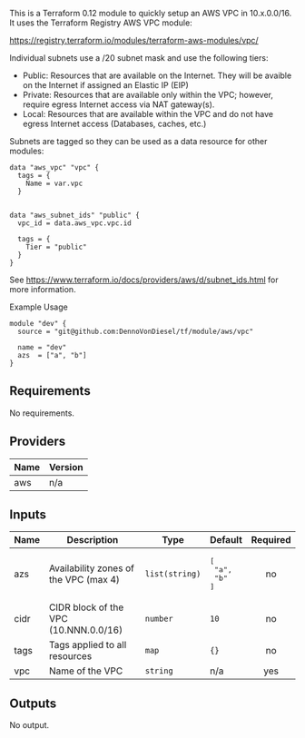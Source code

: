 This is a Terraform 0.12 module to quickly setup an AWS VPC in 10.x.0.0/16. It uses the Terraform Registry AWS VPC module: 

https://registry.terraform.io/modules/terraform-aws-modules/vpc/

Individual subnets use a /20 subnet mask and use the following tiers:

- Public: Resources that are available on the Internet. They will be avaible on the Internet if assigned an Elastic IP (EIP)
- Private: Resources that are available only within the VPC; however, require egress Internet access via NAT gateway(s).
- Local: Resources that are available within the VPC and do not have egress Internet access (Databases, caches, etc.)

Subnets are tagged so they can be used as a data resource for other modules:

```
data "aws_vpc" "vpc" {
  tags = {
    Name = var.vpc
  }


data "aws_subnet_ids" "public" {
  vpc_id = data.aws_vpc.vpc.id

  tags = {
    Tier = "public"
  }
}
```

See https://www.terraform.io/docs/providers/aws/d/subnet_ids.html for more information.

Example Usage

```
module "dev" {
  source = "git@github.com:DennoVonDiesel/tf/module/aws/vpc"

  name = "dev"
  azs  = ["a", "b"]
}
```

## Requirements

No requirements.

## Providers

| Name | Version |
|------|---------|
| aws | n/a |

## Inputs

| Name | Description | Type | Default | Required |
|------|-------------|------|---------|:--------:|
| azs | Availability zones of the VPC (max 4) | `list(string)` | <pre>[<br>  "a",<br>  "b"<br>]</pre> | no |
| cidr | CIDR block of the VPC (10.NNN.0.0/16) | `number` | `10` | no |
| tags | Tags applied to all resources | `map` | `{}` | no |
| vpc | Name of the VPC | `string` | n/a | yes |

## Outputs

No output.
